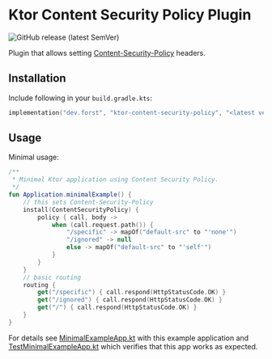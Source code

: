 # Ktor Content Security Policy Plugin

![GitHub release (latest SemVer)](https://img.shields.io/github/v/release/LukasForst/ktor-plugins?style=flat-square)

Plugin that allows setting [Content-Security-Policy](https://developer.mozilla.org/en-US/docs/Web/HTTP/CSP) headers.

## Installation

Include following in your `build.gradle.kts`:

```kotlin
implementation("dev.forst", "ktor-content-security-policy", "<latest version>")
```

## Usage

Minimal usage:

```kotlin
/**
 * Minimal Ktor application using Content Security Policy.
 */
fun Application.minimalExample() {
    // this sets Content-Security-Policy
    install(ContentSecurityPolicy) {
        policy { call, body ->
            when (call.request.path()) {
                "/specific" -> mapOf("default-src" to "'none'")
                "/ignored" -> null
                else -> mapOf("default-src" to "'self'")
            }
        }
    }
    // basic routing
    routing {
        get("/specific") { call.respond(HttpStatusCode.OK) }
        get("/ignored") { call.respond(HttpStatusCode.OK) }
        get("/") { call.respond(HttpStatusCode.OK) }
    }
}
```

For details see [MinimalExampleApp.kt](src/test/kotlin/dev/forst/ktor/csp/MinimalExampleApp.kt) with this example
application and [TestMinimalExampleApp.kt](src/test/kotlin/dev/forst/ktor/csp/TestMinimalExampleApp.kt) which verifies
that this app works as expected.
